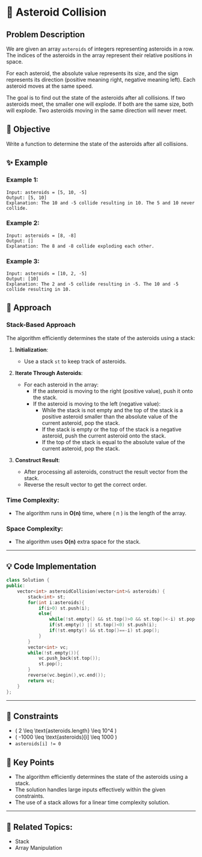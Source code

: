 # 🌠 **Asteroid Collision**

## Problem Description

We are given an array `asteroids` of integers representing asteroids in a row. The indices of the asteroids in the array represent their relative positions in space.

For each asteroid, the absolute value represents its size, and the sign represents its direction (positive meaning right, negative meaning left). Each asteroid moves at the same speed.

The goal is to find out the state of the asteroids after all collisions. If two asteroids meet, the smaller one will explode. If both are the same size, both will explode. Two asteroids moving in the same direction will never meet.

## 🎯 **Objective**

Write a function to determine the state of the asteroids after all collisions.

## ✨ **Example**

### Example 1:
```plaintext
Input: asteroids = [5, 10, -5]
Output: [5, 10]
Explanation: The 10 and -5 collide resulting in 10. The 5 and 10 never collide.
```

### Example 2:
```plaintext
Input: asteroids = [8, -8]
Output: []
Explanation: The 8 and -8 collide exploding each other.
```

### Example 3:
```plaintext
Input: asteroids = [10, 2, -5]
Output: [10]
Explanation: The 2 and -5 collide resulting in -5. The 10 and -5 collide resulting in 10.
```

## 🚀 **Approach**

### **Stack-Based Approach**

The algorithm efficiently determines the state of the asteroids using a stack:

1. **Initialization**:
   - Use a stack `st` to keep track of asteroids.

2. **Iterate Through Asteroids**:
   - For each asteroid in the array:
     - If the asteroid is moving to the right (positive value), push it onto the stack.
     - If the asteroid is moving to the left (negative value):
       - While the stack is not empty and the top of the stack is a positive asteroid smaller than the absolute value of the current asteroid, pop the stack.
       - If the stack is empty or the top of the stack is a negative asteroid, push the current asteroid onto the stack.
       - If the top of the stack is equal to the absolute value of the current asteroid, pop the stack.

3. **Construct Result**:
   - After processing all asteroids, construct the result vector from the stack.
   - Reverse the result vector to get the correct order.

### **Time Complexity**:
- The algorithm runs in **O(n)** time, where \( n \) is the length of the array.

### **Space Complexity**:
- The algorithm uses **O(n)** extra space for the stack.

---

## 💡 **Code Implementation**

```cpp
class Solution {
public:
    vector<int> asteroidCollision(vector<int>& asteroids) {
        stack<int> st;
        for(int i:asteroids){
            if(i>0) st.push(i);
            else{
                while(!st.empty() && st.top()>0 && st.top()<-i) st.pop();
                if(st.empty() || st.top()<0) st.push(i);
                if(!st.empty() && st.top()==-i) st.pop();
            }
        }
        vector<int> vc;
        while(!st.empty()){
            vc.push_back(st.top());
            st.pop();
        }
        reverse(vc.begin(),vc.end());
        return vc;
    }
};
```

---

## 🔧 **Constraints**

- \( 2 \leq \text{asteroids.length} \leq 10^4 \)
- \( -1000 \leq \text{asteroids}[i] \leq 1000 \)
- `asteroids[i] != 0`

## 🌟 **Key Points**

- The algorithm efficiently determines the state of the asteroids using a stack.
- The solution handles large inputs effectively within the given constraints.
- The use of a stack allows for a linear time complexity solution.

---

## 🔗 **Related Topics**:
- Stack
- Array Manipulation